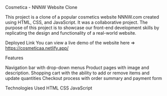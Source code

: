 Cosmetica - NNNW Website Clone

This project is a clone of a popular cosmetics website NNNW.com created using HTML, CSS, and JavaScript. It was a collaborative project. The purpose of this project is to showcase our front-end development skills by replicating the design and functionality of a real-world website.

Deployed Link
You can view a live demo of the website here => https://cosmeticaa.netlify.app/

Features

Navigation bar with drop-down menus
Product pages with image and description.
Shopping cart with the ability to add or remove items and update quantities
Checkout process with order summary and payment form

Technologies Used
HTML
CSS
JavaScript
